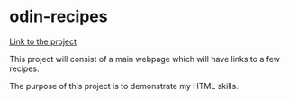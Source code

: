 # odin-recipes

[Link to the project](https://john-zaia.github.io/odin-recipes/recipes/poutine.html)

This project will consist of a main webpage which will
have links to a few recipes.

The purpose of this project is to demonstrate my HTML skills.